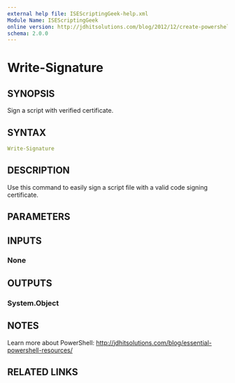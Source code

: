 ```yaml
---
external help file: ISEScriptingGeek-help.xml
Module Name: ISEScriptingGeek
online version: http://jdhitsolutions.com/blog/2012/12/create-powershell-scripts-with-a-single-command
schema: 2.0.0
---
```


# Write-Signature

## SYNOPSIS

Sign a script with verified certificate.

## SYNTAX

```yaml
Write-Signature
```

## DESCRIPTION

Use this command to easily sign a script file with a valid code signing certificate.

## PARAMETERS

## INPUTS

### None

## OUTPUTS

### System.Object

## NOTES

Learn more about PowerShell: http://jdhitsolutions.com/blog/essential-powershell-resources/

## RELATED LINKS
